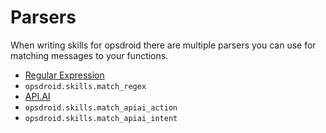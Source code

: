 # Parsers

When writing skills for opsdroid there are multiple parsers you can use for matching messages to your functions.

 * [Regular Expression](parsers/regex)
  * `opsdroid.skills.match_regex`
 * [API.AI](parsers/api.ai)
  * `opsdroid.skills.match_apiai_action`
  * `opsdroid.skills.match_apiai_intent` 
